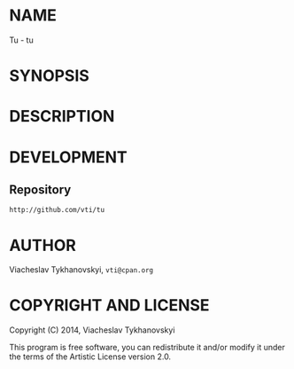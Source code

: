 # NAME

Tu - tu

# SYNOPSIS

# DESCRIPTION

# DEVELOPMENT

## Repository

    http://github.com/vti/tu

# AUTHOR

Viacheslav Tykhanovskyi, `vti@cpan.org`

# COPYRIGHT AND LICENSE

Copyright (C) 2014, Viacheslav Tykhanovskyi

This program is free software, you can redistribute it and/or modify it under
the terms of the Artistic License version 2.0.
